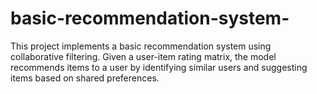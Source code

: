 # basic-recommendation-system-
This project implements a basic recommendation system using collaborative filtering. Given a user-item rating matrix, the model recommends items to a user by identifying similar users and suggesting items based on shared preferences.
